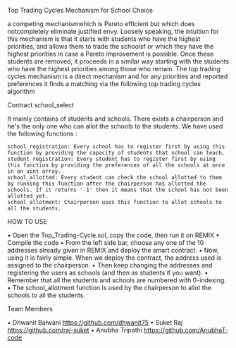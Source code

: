 

Top Trading Cycles Mechanism for School Choice

a competing mechanismwhich is Pareto efficient but which does notcompletely eliminate justified envy. Loosely speaking, the intuition for this mechanism is that it starts with students who have the highest priorities, and allows them to trade the schoolsf or which they have the highest priorities in case a Pareto improvement is possible. Once these students are removed, it proceeds in a similar way starting with the students who have the highest priorities among those who remain. The top trading cycles mechanism is a direct mechanism and for any priorities and reported preferences it finds a matching via the following top trading cycles algorithm

Contract school_select

It mainly contains of students and schools. There exists a chairperson and he's the only one who can allot the schools to the students. We have used the following functions :

    school_registration: Every school has to register first by using this function by providing the capacity of students that school can teach.
    student_registration: Every student has to register first by using this function by providing the preferences of all the schools at once in an uint array.
    school_allotted: Every student can check the school allotted to them by running this function after the chairperson has allotted the schools. If it returns '-1' then it means that the school has not been allotted yet.
    school_allotment: Chairperson uses this function to allot schools to all the students.

HOW TO USE

• Open the Top_Trading-Cycle.sol, copy the code, then run it on REMIX • Compile the code • From the left side bar, choose any one of the 10 addresses already given in REMIX and deploy the smart contract. • Now, using it is fairly simple. When we deploy the contract, the address used is assigned to the chairperson. • Then keep changing the addresses and registering the users as schools (and then as students if you want). • Remember that all the students and schools are numbered with 0-indexing. • The school_allotment function is used by the chairperson to allot the schools to all the students.

Team Members

• Dhwanit Balwani   https://github.com/dhwanit75
• Suket Raj    https://github.com/raj-suket
• Anubha Tripathi   https://github.com/AnubhaT-code
